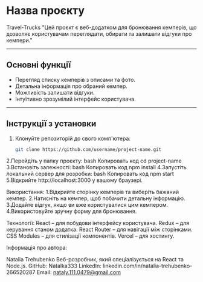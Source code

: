 # Назва проєкту

Travel-Trucks
"Цей проєкт є веб-додатком для бронювання кемперів, що дозволяє користувачам переглядати, обирати та залишати відгуки про кемпери."

---

## Основні функції
- Перегляд списку кемперів з описами та фото.
- Детальна інформація про обраний кемпер.
- Можливість залишати відгуки.
- Інтуїтивно зрозумілий інтерфейс користувача.


---

## Інструкції з установки

1. Клонуйте репозиторій до свого комп'ютера:
   ```bash
   git clone https://github.com/username/project-name.git
2.Перейдіть у папку проєкту:
bash
Копировать код
cd project-name
3.Встановіть залежності:
bash
Копировать код
npm install
4.Запустіть локальний сервер для розробки:
bash
Копировать код
npm start
5.Відкрийте http://localhost:3000 у вашому браузері.


Використання:
1.Відкрийте сторінку кемперів та виберіть бажаний кемпер.
2.Натисніть на кемпер, щоб побачити детальну інформацію.
3.Додайте відгук, якщо ви вже користувалися цим кемпером.
4.Використовуйте зручну форму для бронювання.



Технології:
React – для побудови інтерфейсу користувача.
Redux – для керування станом додатка.
React Router – для навігації між сторінками.
CSS Modules – для стилізації компонентів.
Vercel – для хостингу.


Інформація про автора:

Natalia Trehubenko
Веб-розробник, який спеціалізується на React та Node.js.
GitHub: Natalka333
LinkedIn: linkedin.com/in/natalia-trehubenko-266520287
Email: nataly.111.0479@gmail.com
